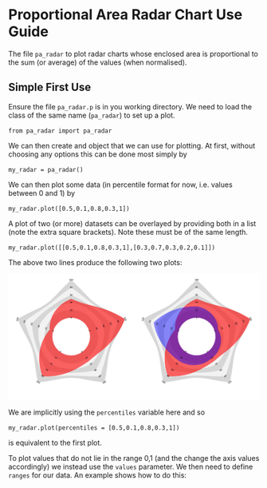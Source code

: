 # Proportional Area Radar Chart Use Guide
The file `pa_radar` to plot radar charts whose enclosed area is proportional to the sum (or average) of the values (when normalised).

## Simple First Use
Ensure the file `pa_radar.p` is in you working directory. We need to load the class of the same name (`pa_radar`) to set up a plot.
```
from pa_radar import pa_radar
```

We can then create and object that we can use for plotting. At first, without choosing any options this can be done most simply by
```
my_radar = pa_radar()
```

We can then plot some data (in percentile format for now, i.e. values between 0 and 1) by

```
my_radar.plot([0.5,0.1,0.8,0.3,1])
```

A plot of two (or more) datasets can be overlayed by providing both in a list (note the extra square brackets). Note these must be of the same length.

```
my_radar.plot([[0.5,0.1,0.8,0.3,1],[0.3,0.7,0.3,0.2,0.1]])
```

The above two lines produce the following two plots:

![default plots](/images/default_plot.png)

We are implicitly using the `percentiles` variable here and so 

```
my_radar.plot(percentiles = [0.5,0.1,0.8,0.3,1])
```
is equivalent to the first plot.

To plot values that do not lie in the range 0,1 (and the change the axis values accordingly) we instead use the `values` parameter. We then need to define `ranges` for our data. An example shows how to do this:

```

```


